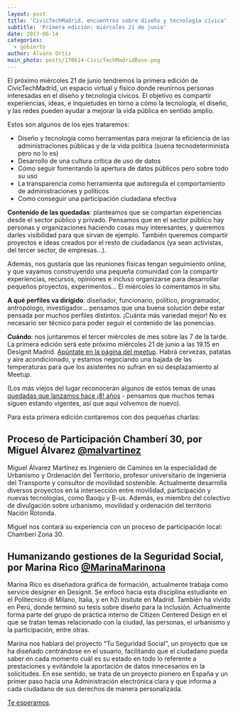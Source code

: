 ```yaml
---
layout: post
title: 'CivicTechMadrid, encuentros sobre diseño y tecnología cívica'
subtitle: 'Primera edición: miércoles 21 de junio'
date: 2017-06-14
categories:
  - gobierto
author: Álvaro Ortiz
main_photo: posts/170614-CivicTechMadridBase.png
---
```


El próximo miércoles 21 de junio tendremos la primera edición de CivicTechMadrid, un espacio virtual y físico donde reunirnos personas interesadas en el diseño y tecnología cívicos. El objetivo es compartir experiencias, ideas, e inquietudes en torno a cómo la tecnología, el diseño, y las redes pueden ayudar a mejorar la vida pública en sentido amplío.

Estos son algunos de los ejes trataremos:

* Diseño y tecnología como herramientas para mejorar la eficiencia de las administraciones públicas y de la vida política (suena tecnodeterminista pero no lo es)
* Desarrollo de una cultura crítica de uso de datos
* Cómo seguir fomentando la apertura de datos públicos pero sobre todo su uso
* La transparencia como herramienta que autoregula el comportamiento de administraciones y políticos
* Como conseguir una participación ciudadana efectiva

**Contenido de las quedadas**: planteamos que se compartan experiencias desde el sector público y privado. Pensamos que en el sector público hay personas y organizaciones haciendo cosas muy interesantes, y queremos darles visibilidad para que sirvan de ejemplo. También queremos compartir proyectos e ideas creados por el resto de ciudadanos (ya sean activistas, del tercer sector, de empresas...).

Además, nos gustaría que las reuniones físicas tengan seguimiento online, y que vayamos construyendo una pequeña comunidad con la  compartir experiencias, recursos, opiniones e incluso organizarse para desarrollar pequeños proyectos, experimentos... El miércoles lo comentamos in situ.

**A qué perfiles va dirigido**: diseñador, funcionario, político, programador, antropólogo, investigador... pensamos que una buena solución debe estar pensada por muchos perfiles distintos. ¡Cuánta más variedad mejor! No es necesario ser técnico para poder seguir el contenido de las ponencias.

**Cuándo**: nos juntaremos el tercer miércoles de mes sobre las 7 de la tarde. La primera edición será este próximo miércoles 21 de junio a las 19.15 en Designit Madrid. [Apúntate en la página del meetup](https://www.meetup.com/Civic-Tech-Madrid/events/240421961/?_locale=es-ES). Habrá cervezas, patatas y aire acondicionado, y estamos negociando una bajada de las temperaturas para que los asistentes no sufran en su desplazamiento al Meetup.

(Los más viejos del lugar reconocerán algunos de estos temas de unas [quedadas que lanzamos hace ¡8! años](http://www.furilo.com/blog/2009/12/30/convocada-la-primera-quedada-probp-en-madrid/) - pensamos que muchos temas siguen estando vigentes, así que aquí volvemos de nuevo).


<div class="separator blue short"></div>

Para esta primera edición contaremos con dos pequeñas charlas:

## Proceso de Participación Chamberí 30, por Miguel Álvarez [@malvartinez](http://twitter.com/malvartinez)

Miguel Álvarez Martínez es Ingeniero de Caminos en la especialidad de Urbanismo y Ordenación del Territorio, profesor universitario de Ingeniería del Transporte y consultor de movilidad sostenible. Actualmente desarrolla diversos proyectos en la intersección entre movilidad, participación y nuevas tecnologías, como Baoqu y B-us. Además, es miembro del colectivo de divulgación sobre urbanismo, movilidad y ordenación del territorio Nación Rotonda.

Miguel nos contará su experiencia con un proceso de participación local: Chamberí Zona 30.


## Humanizando gestiones de la Seguridad Social, por Marina Rico [@MarinaMarinona](http://twitter.com/MarinaMarinona)

Marina Rico es diseñadora gráfica de formación, actualmente trabaja como service designer en Designit. Se enfocó hacia esta disciplina estudiante en el Politecnico di Milano, Italia, y en h2i insitute en Madrid. También ha vivido en Perú, donde terminó su tesis sobre diseño para la inclusión. Actualmente forma parte del grupo de práctica interno de Citizen Centered Design en el que se tratan temas relacionado con la ciudad, las personas, el urbanismo y la participación, entre otras.

Marina nos hablará del proyecto "Tu Seguridad Social", un proyecto que se ha diseñado centrándose en el usuario, facilitando que el ciudadano pueda saber en cada momento cuál es su estado en todo lo referente a prestaciones y evitándole la aportación de datos innecesarios en la solicitudes. En ese sentido, se trata de un proyecto pionero en España y un primer paso hacia una Administración electrónica clara y que informa a cada ciudadano de sus derechos de manera personalizada.



<div class="separator blue short"></div>

[Te esperamos](https://www.meetup.com/Civic-Tech-Madrid/events/240421961/?_locale=es-ES).
